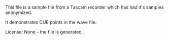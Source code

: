 This file is a sample file from a Tascam recorder
which has had it's samples anonymized.

It demonstrates CUE points in the wave file.

License: None - the file is generated.